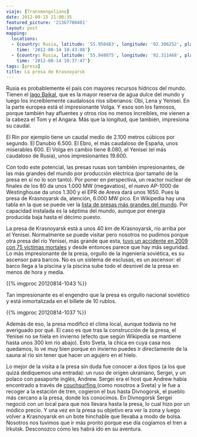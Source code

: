 ```yaml
---
viaje: [Transmongoliano]
date: 2012-09-15 21:00:35
featured_picture: '21367700401'
layout: post
mapping:
  locations:
  - {country: Rusia, latitude: '55.950483', longitude: '92.306252', place: Divnogorsk,
    time: '2012-08-14 10:43:08'}
  - {country: Rusia, latitude: '55.948875', longitude: '92.311468', place: Divnogorsk,
    time: '2012-08-14 10:37:47'}
tags: [presa]
title: La presa de Krasnoyarsk
---
```

Rusia es probablemente el país con mayores recursos hídricos del mundo. Tienen el <a href="https://es.wikipedia.org/wiki/Lago_Baikal">lago Baikal</a>, que es la mayor reserva de agua dulce del mundo y luego los increíblemente caudalosos ríos siberianos: Obi, Lena y Yenisei. En la parte europea está el impresionante Volga. Y esos son los famosos, porque también hay afluentes y otros ríos no menos increíbles, me vienen a la cabeza el Tom y el Angara. Más que la longitud, que también, impresiona su caudal.

El Rin por ejemplo tiene un caudal medio de 2.100 metros cúbicos por segundo. El Danubio 6.500. El Ebro, el más caudaloso de España, unos miserables 600. El Volga en cambio tiene 8.080, el Yenisei (el más caudaloso de Rusia), unos impresionantes 19.600.

Con todo este potencial, las presas rusas son también impresionantes, de las más grandes del mundo por producción eléctrica (por tamaño de la presa en sí no lo son tanto). Por poner en perspectiva, un reactor nuclear de finales de los 80 da unos 1.000 MW (megavatios), el nuevo AP-1000 de Westinghouse da unos 1.300 y el EPR de Areva dará unos 1650. Pues la presa de Krasnoyarsk da, atención, 6.000 MW pico. En Wikipedia hay una tabla en la que se puede ver la <a href="https://en.wikipedia.org/wiki/List_of_largest_hydroelectric_power_stations">lista de presas más grandes del mundo</a>. Por capacidad instalada es la séptima del mundo, aunque por energía producida baja hasta el décimo puesto.

La presa de Krasnoyarsk está a unos 40 km de Krasnoyarsk, río arriba por el Yenisei. Normalmente se puede visitar pero nosotros no pudimos porque otra presa del río Yenisei, más grande que esta, <a href="https://en.wikipedia.org/wiki/2009_Sayano-Shushenskaya_hydro_accident">tuvo un accidente en 2009 con 75 víctimas mortales</a> y desde entonces parece que hay más seguridad. Lo más impresionante de la presa, orgullo de la ingeniería soviética, es su ascensor para barcos. No es un sistema de esclusas, es un ascensor: el barco llega a la piscina y la piscina sube todo el desnivel de la presa en menos de hora y media.

{{% imgproc 20120814-1043 %}}

Tan impresionante es el engendro que la presa es orgullo nacional soviético y está inmortalizada en el billete de 10 rublos.

{{% imgproc 20120814-1037 %}}

Además de eso, la presa modificó el clima local, aunque todavía no he averiguado por qué. El caso es que tras la construcción de la presa, el Yenisei no se hiela en invierno (efecto que según Wikipedia se mantiene hasta unos 300 km río abajo). Esto Sveta, la chica en cuya casa nos quedamos, lo ve muy bien porque en invierno puedes ir directamente de la sauna al río sin tener que hacer un agujero en el hielo.

Lo mejor de la visita a la presa sin duda fue conocer a dos tipos (a los que quizá dediquemos una entrada): un ruso de origen ukraniano, Sergei, y un polaco con pasaporte inglés, Andrew. Sergei era el host que Andrew había encontrado a través de <a href="https://www.couchsurfing.org/">couchsurfing </a>(como nosotros a Sveta) y le fue a recoger a la estación de tren, cogieron el bus hasta Divnogorsk, el pueblo más cercano a la presa, donde los conocimos. En Divnogorsk Sergei negoció con un local para que nos llevara hasta la presa, lo cual hizo por un módico precio. Y una vez en la presa su objetivo era ver la zona y luego volver a Krasnoyarsk en un bote hinchable que llevaba a modo de bolsa. Nosotros nos tuvimos que ir más pronto porque ese día cogíamos el tren a Irkutsk. Desconozco cómo les habrá ido en su aventura.